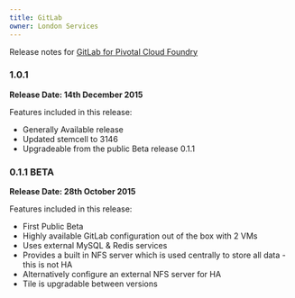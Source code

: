 ```yaml
---
title: GitLab
owner: London Services
---
```


Release notes for [GitLab for Pivotal Cloud Foundry](https://network.pivotal.io/products/p-gitlab)

### 1.0.1
**Release Date: 14th December 2015**

Features included in this release:

* Generally Available release
* Updated stemcell to 3146
* Upgradeable from the public Beta release 0.1.1

### 0.1.1 BETA
**Release Date: 28th October 2015**

Features included in this release:

* First Public Beta
* Highly available GitLab configuration out of the box with 2 VMs
* Uses external MySQL & Redis services
* Provides a built in NFS server which is used centrally to store all data - this is not HA
* Alternatively configure an external NFS server for HA
* Tile is upgradable between versions
